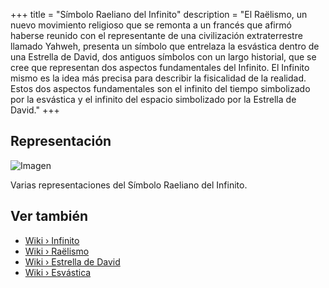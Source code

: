 +++
title = "Símbolo Raeliano del Infinito"
description = "El Raëlismo, un nuevo movimiento religioso que se remonta a un francés que afirmó haberse reunido con el representante de una civilización extraterrestre llamado Yahweh, presenta un símbolo que entrelaza la esvástica dentro de una Estrella de David, dos antiguos símbolos con un largo historial, que se cree que representan dos aspectos fundamentales del Infinito. El Infinito mismo es la idea más precisa para describir la fisicalidad de la realidad. Estos dos aspectos fundamentales son el infinito del tiempo simbolizado por la esvástica y el infinito del espacio simbolizado por la Estrella de David."
+++

## Representación

![Imagen](images/renderings-raelian-symbol-of-infinity.jpg "representación-símbolo-raeliano-del-infinito")

Varias representaciones del Símbolo Raeliano del Infinito.

## Ver también

- [Wiki › Infinito](../../wiki/infinity/)
- [Wiki › Raëlismo](../../wiki/raelism/)
- [Wiki › Estrella de David](../../wiki/star-of-david/)
- [Wiki › Esvástica](../../wiki/swastika/)